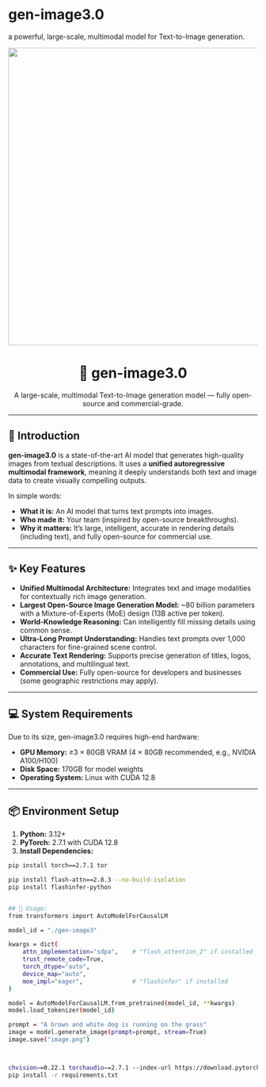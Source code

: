 # gen-image3.0
a powerful, large-scale, multimodal model for Text-to-Image generation.
<p align="center">
  <img src=" https://www.google.com/url?sa=i&url=https%3A%2F%2Fwww.washingtonpost.com%2Ftechnology%2Finteractive%2F2022%2Faiimagegenerator%2F&psig=AOvVaw2dK9kBzpcLWBYCIZnd_Vn5&ust=1759587060396000&source=images&cd=vfe&opi=89978449&ved=0CBUQjRxqFwoTCLCZieKaiJADFQAAAAAdAAAAABAm" width="600"/>
</p>



<h1 align="center">🎨 gen-image3.0</h1>
<p align="center">
  A large-scale, multimodal Text-to-Image generation model — fully open-source and commercial-grade.
</p>

---

## 📖 Introduction
**gen-image3.0** is a state-of-the-art AI model that generates high-quality images from textual descriptions. It uses a **unified autoregressive multimodal framework**, meaning it deeply understands both text and image data to create visually compelling outputs.  

In simple words:
- **What it is:** An AI model that turns text prompts into images.  
- **Who made it:** Your team (inspired by open-source breakthroughs).  
- **Why it matters:** It’s large, intelligent, accurate in rendering details (including text), and fully open-source for commercial use.

---

## ✨ Key Features
- **Unified Multimodal Architecture:** Integrates text and image modalities for contextually rich image generation.
- **Largest Open-Source Image Generation Model:** ~80 billion parameters with a Mixture-of-Experts (MoE) design (13B active per token).
- **World-Knowledge Reasoning:** Can intelligently fill missing details using common sense.
- **Ultra-Long Prompt Understanding:** Handles text prompts over 1,000 characters for fine-grained scene control.
- **Accurate Text Rendering:** Supports precise generation of titles, logos, annotations, and multilingual text.
- **Commercial Use:** Fully open-source for developers and businesses (some geographic restrictions may apply).

---

## 💻 System Requirements
Due to its size, gen-image3.0 requires high-end hardware:

- **GPU Memory:** ≥3 × 80GB VRAM (4 × 80GB recommended, e.g., NVIDIA A100/H100)  
- **Disk Space:** 170GB for model weights  
- **Operating System:** Linux with CUDA 12.8  

---

## 📦 Environment Setup
1. **Python:** 3.12+  
2. **PyTorch:** 2.7.1 with CUDA 12.8  
3. **Install Dependencies:**
```bash
pip install torch==2.7.1 tor

pip install flash-attn==2.8.3 --no-build-isolation
pip install flashinfer-python


## 🚀 Usage:
from transformers import AutoModelForCausalLM

model_id = "./gen-image3"

kwargs = dict(
    attn_implementation="sdpa",    # "flash_attention_2" if installed
    trust_remote_code=True,
    torch_dtype="auto",
    device_map="auto",
    moe_impl="eager",              # "flashinfer" if installed
)

model = AutoModelForCausalLM.from_pretrained(model_id, **kwargs)
model.load_tokenizer(model_id)

prompt = "A brown and white dog is running on the grass"
image = model.generate_image(prompt=prompt, stream=True)
image.save("image.png")



chvision==0.22.1 torchaudio==2.7.1 --index-url https://download.pytorch.org/whl/cu128
pip install -r requirements.txt
